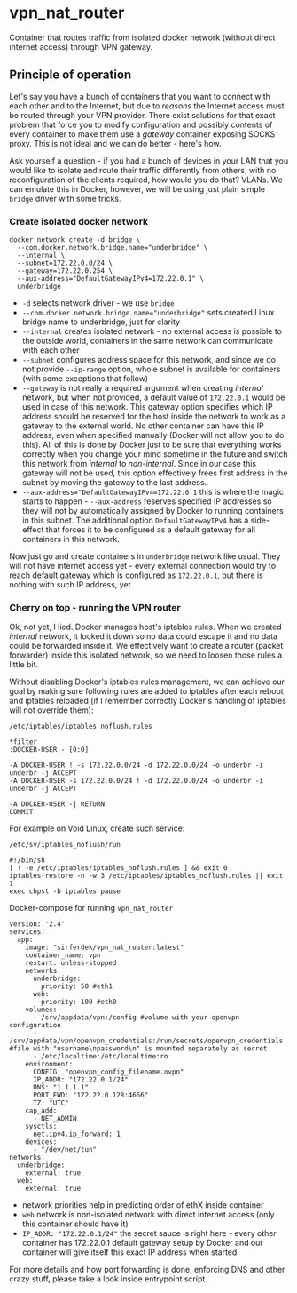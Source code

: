 # vpn_nat_router

Container that routes traffic from isolated docker network (without direct internet access) through VPN gateway.

## Principle of operation

Let's say you have a bunch of containers that you want to connect with each other and to the Internet, but due to *reasons* the Internet access must be routed through your VPN provider. There exist solutions for that exact problem that force you to modify configuration and possibly contents of every container to make them use a *gateway* container exposing SOCKS proxy. This is not ideal and we can do better - here's how.

Ask yourself a question - if you had a bunch of devices in your LAN that you would like to isolate and route their traffic differently from others, with no reconfiguration of the clients required, how would you do that? VLANs. We can emulate this in Docker, however, we will be using just plain simple `bridge` driver with some tricks. 

### Create isolated docker network

```
docker network create -d bridge \
  --com.docker.network.bridge.name="underbridge" \
  --internal \
  --subnet=172.22.0.0/24 \
  --gateway=172.22.0.254 \
  --aux-address="DefaultGatewayIPv4=172.22.0.1" \
  underbridge
```

* `-d` selects network driver - we use `bridge`
* `--com.docker.network.bridge.name="underbridge"` sets created Linux bridge name to underbridge, just for clarity
* `--internal` creates isolated network - no external access is possible to the outside world, containers in the same network can communicate with each other
* `--subnet` configures address space for this network, and since we do not provide `--ip-range` option, whole subnet is available for containers (with some exceptions that follow)
* `--gateway` is not really a required argument when creating *internal* network, but when not provided, a default value of `172.22.0.1` would be used in case of this network. This gateway option specifies which IP address should be reserved for the host inside the network to work as a gateway to the external world. No other container can have this IP address, even when specified manually (Docker will not allow you to do this). All of this is done by Docker just to be sure that everything works correctly when you change your mind sometime in the future and switch this network from *internal* to *non-internal*. Since in our case this gateway will not be used, this option effectively frees first address in the subnet by moving the gateway to the last address.
* `--aux-address="DefaultGatewayIPv4=172.22.0.1` this is where the magic starts to happen - `--aux-address` reserves specified IP addresses so they will not by automatically assigned by Docker to running containers in this subnet. The additional option `DefaultGatewayIPv4` has a side-effect that forces it to be configured as a default gateway for all containers in this network.

Now just go and create containers in `underbridge` network like usual. They will not have internet access yet - every external connection would try to reach default gateway which is configured as `172.22.0.1`, but there is nothing with such IP address, yet.

### Cherry on top - running the VPN router

Ok, not yet, I lied. Docker manages host's iptables rules. When we created *internal* network, it locked it down so no data could escape it and no data could be forwarded inside it. We effectively want to create a router (packet forwarder) inside this isolated network, so we need to loosen those rules a little bit.

Without disabling Docker's iptables rules management, we can achieve our goal by making sure following rules are added to iptables after each reboot and iptables reloaded (if I remember correctly Docker's handling of iptables will not override them):

`/etc/iptables/iptables_noflush.rules`

```
*filter
:DOCKER-USER - [0:0]

-A DOCKER-USER ! -s 172.22.0.0/24 -d 172.22.0.0/24 -o underbr -i underbr -j ACCEPT
-A DOCKER-USER -s 172.22.0.0/24 ! -d 172.22.0.0/24 -o underbr -i underbr -j ACCEPT

-A DOCKER-USER -j RETURN
COMMIT
```

For example on Void Linux, create such service:

`/etc/sv/iptables_noflush/run`

```
#!/bin/sh
[ ! -e /etc/iptables/iptables_noflush.rules ] && exit 0
iptables-restore -n -w 3 /etc/iptables/iptables_noflush.rules || exit 1
exec chpst -b iptables pause
```

Docker-compose for running `vpn_nat_router`

```
version: '2.4'
services:
  app:
    image: "sirferdek/vpn_nat_router:latest"
    container_name: vpn
    restart: unless-stopped
    networks:
      underbridge:
        priority: 50 #eth1
      web:
        priority: 100 #eth0
    volumes:
      - /srv/appdata/vpn:/config #volume with your openvpn configuration
      - /srv/appdata/vpn/openvpn_credentials:/run/secrets/openvpn_credentials #file with "username\npassword\n" is mounted separately as secret
      - /etc/localtime:/etc/localtime:ro
    environment:
      CONFIG: "openvpn_config_filename.ovpn"
      IP_ADDR: "172.22.0.1/24"
      DNS: "1.1.1.1"
      PORT_FWD: "172.22.0.128:4666"
      TZ: "UTC"
    cap_add:
      - NET_ADMIN
    sysctls:
      net.ipv4.ip_forward: 1
    devices:
      - "/dev/net/tun"
networks:
  underbridge:
    external: true
  web:
    external: true
 ```
 
 * network priorities help in predicting order of ethX inside container
 * `web` network is non-isolated network with direct internet access (only this container should have it)
 * `IP_ADDR: "172.22.0.1/24"` the secret sauce is right here - every other container has 172.22.0.1 default gateway setup by Docker and our container will give itself this exact IP address when started.


For more details and how port forwarding is done, enforcing DNS and other crazy stuff, please take a look inside entrypoint script.
